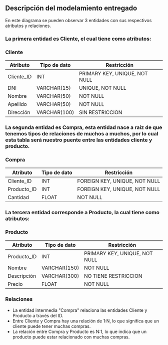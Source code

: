 ## Descripción del modelamiento entregado

En este diagrama se pueden observar 3 entidades con sus respectivos atributos y relaciones.

###	La primera entidad es Cliente, el cual tiene como atributos:

### Cliente
| Atributo    | Tipo de dato | Restricción      |
|-------------|---------------|------------------|
| Cliente_ID  | INT           | PRIMARY KEY, UNIQUE, NOT NULL |
| DNI         | VARCHAR(15)   | UNIQUE, NOT NULL |
| Nombre      | VARCHAR(50)   | NOT NULL         |
| Apellido    | VARCHAR(50)   | NOT NULL         |
| Dirección   | VARCHAR(100)  | SIN RESTRICCION  |

###	La segunda entidad es Compra, esta entidad nace a raíz de que tenemos tipos de relaciones de muchos a muchos, por lo cual esta tabla será nuestro puente entre las entidades cliente y producto.

### Compra
| Atributo     | Tipo de dato | Restricción                  |
|--------------|---------------|------------------------------|
| Cliente_ID   | INT           | FOREIGN KEY, UNIQUE, NOT NULL|
| Producto_ID  | INT           | FOREIGN KEY, UNIQUE, NOT NULL|
| Cantidad     | FLOAT         | NOT NULL                     |


### La tercera entidad corresponde a Producto, la cual tiene como atributos:
### Producto
| Atributo     | Tipo de dato | Restricción                   |
|--------------|---------------|-------------------------------|
| Producto_ID  | INT           | PRIMARY KEY, UNIQUE, NOT NULL|
| Nombre       | VARCHAR(150)  | NOT NULL                      |
| Descripción  | VARCHAR(300)  | NO TIENE RESTRICCION          |
| Precio       | FLOAT         | NOT NULL                      |


### Relaciones
- La entidad intermedia "Compra" relaciona las entidades Cliente y Producto a través del ID.
- Entre Cliente y Compra hay una relación de 1:N, lo que significa que un cliente puede tener muchas compras.
- La relación entre Compra y Producto es N:1, lo que indica que un producto puede estar relacionado con muchas compras.
